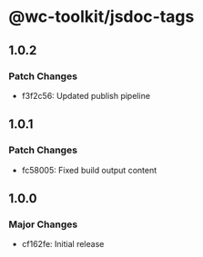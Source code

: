 # @wc-toolkit/jsdoc-tags

## 1.0.2

### Patch Changes

- f3f2c56: Updated publish pipeline

## 1.0.1

### Patch Changes

- fc58005: Fixed build output content

## 1.0.0

### Major Changes

- cf162fe: Initial release
